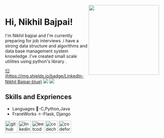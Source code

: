 
<img align='right' src="https://media.giphy.com/media/M9gbBd9nbDrOTu1Mqx/giphy.gif" width="230">

# Hi, Nikhil Bajpai!

I'm Nikhil bajpai and I'm currently preparing for job interviews .i have a strong data structure and algorithms and data base management system knowledge .I've created small scale utilities using python's  library  .

[![](https://img.shields.io/badge/LinkedIn-Nikhil Bajpai-blue)](https://www.linkedin.com/in/nikhil-bajpai)
[![](https://img.shields.io/badge/Gmail-nikhil.cse16@gmail.com-red)](mailto:nikhil.cse16@gmail.com)
[![](https://img.shields.io/badge/Telegram-Nikhil-blue)](https://t.me/Nikhil)



## Skills and Expriences
* Languages 🧾-C,Python,Java
* FraneWorks ⚛-Flask, Django


[<img src='https://cdn.jsdelivr.net/npm/simple-icons@3.0.1/icons/github.svg' alt='github' height='40'>](https://github.com/bajpaiNikhil)  [<img src='https://cdn.jsdelivr.net/npm/simple-icons@3.0.1/icons/linkedin.svg' alt='linkedin' height='40'>](https://www.linkedin.com/in/www.linkedin.com/in/nikhil-bajpai/)  [<img src='https://cdn.jsdelivr.net/npm/simple-icons@3.0.1/icons/leetcode.svg' alt='leetcode' height='40'>](https://leetcode.com/IamStupid/)  [<img src='https://cdn.jsdelivr.net/npm/simple-icons@3.0.1/icons/codechef.svg' alt='codechef' height='40'>](https://www.codechef.com/users/dexter56)  [<img src='https://cdn.jsdelivr.net/npm/simple-icons@3.0.1/icons/codeforces.svg' alt='codeforces' height='40'>](https://codeforces.com/profile/I_AmStupid)  
